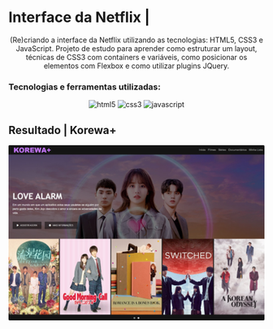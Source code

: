 # Interface da Netflix | 

<p align="center">(Re)criando a interface da Netflix utilizando as tecnologias: HTML5, CSS3 e JavaScript. Projeto de estudo para aprender como estruturar um layout, técnicas de CSS3 com containers e variáveis, como posicionar os elementos com Flexbox e como utilizar plugins JQuery.</p>

### Tecnologias e ferramentas utilizadas:

<p align="center">
    <img src="https://img.shields.io/badge/HTML5-E34F26?style=for-the-badge&logo=html5&logoColor=white" alt="html5">
    <img src="https://img.shields.io/badge/CSS3-1572B6?style=for-the-badge&logo=css3&logoColor=white" alt="css3">
    <img src="https://img.shields.io/badge/JavaScript-F7DF1E?style=for-the-badge&logo=javascript&logoColor=black" alt="javascript">
</p> 

## Resultado | Korewa+

<p align="center">
  <kbd>
    <img style="border-radius: 2px" src="./img/interface-final.jpeg" alt="korewa-interface-final">
  </kbd>
</p>

